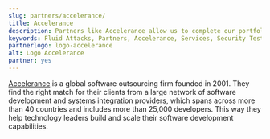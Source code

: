 ```yaml
---
slug: partners/accelerance/
title: Accelerance
description: Partners like Accelerance allow us to complete our portfolio and offer better security testing services. Get to know them and become one of them.
keywords: Fluid Attacks, Partners, Accelerance, Services, Security Testing, Software Development, Red Team, Pentesting, Ethical Hacking
partnerlogo: logo-accelerance
alt: Logo Accelerance
partner: yes
---
```


[Accelerance](https://www.accelerance.com/)
is a global software outsourcing firm founded in 2001.
They find the right match for their clients
from a large network of software development
and systems integration providers,
which spans across more than 40 countries
and includes more than 25,000 developers.
This way they help technology leaders build
and scale their software development capabilities.
